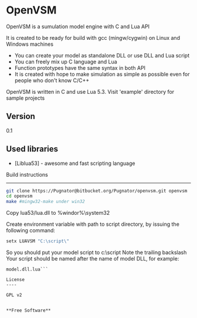 OpenVSM
=========

OpenVSM is a sumulation model engine with C and Lua API

It is created to be ready for build with gcc (mingw/cygwin) on Linux and Windows machines

  - You can create your model as standalone DLL or use DLL and Lua script
  - You can freely mix up C language and Lua
  - Function prototypes have the same syntax in both API
  - It is created with hope to make simulation as simple as possible even for people who
  don't know C/C++

OpenVSM is written in C and use Lua 5.3.
Visit 'example' directory for sample projects

Version
----

0.1

Used libraries
-----------

* [Liblua53] - awesome and fast scripting language

Build instructions

--------------

```sh
git clone https://Pugnator@bitbucket.org/Pugnator/openvsm.git openvsm
cd openvsm
make #mingw32-make under win32
```
Copy lua53/lua.dll to %windor%\system32

Create environment variable with path to script directory,
by issuing the following command:

```bat
setx LUAVSM "C:\script\"
```
So you should put your model script to c:\script
Note the trailing backslash
Your script should be named after the name of model DLL, for example:

```model.dll
model.dll.lua```

License
----

GPL v2


**Free Software**
